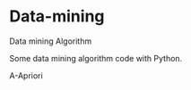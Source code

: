 Data-mining
===========

Data mining Algorithm

Some data mining algorithm code with Python.

A-Apriori

